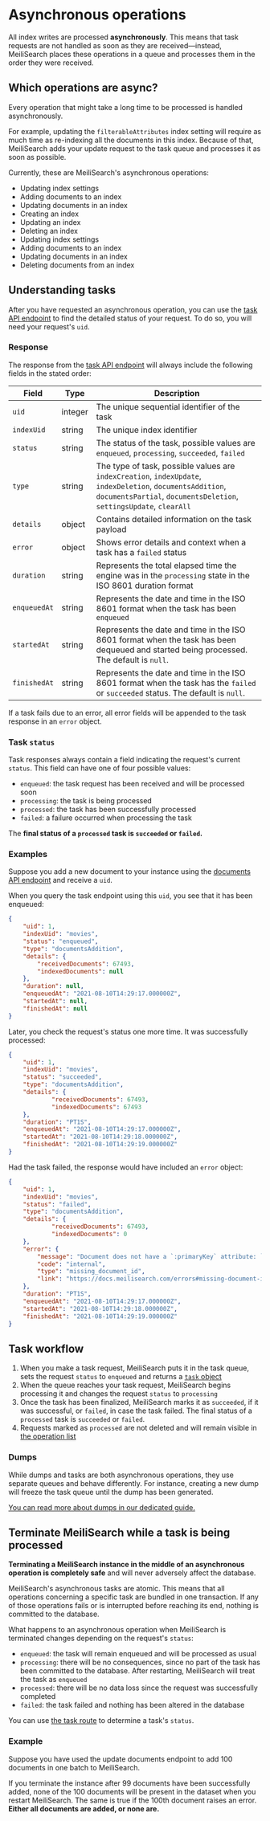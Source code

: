 # Asynchronous operations

All index writes are processed **asynchronously**. This means that task requests are not handled as soon as they are received—instead, MeiliSearch places these operations in a queue and processes them in the order they were received.

## Which operations are async?

Every operation that might take a long time to be processed is handled asynchronously.

For example, updating the `filterableAttributes` index setting will require as much time as re-indexing all the documents in this index. Because of that, MeiliSearch adds your update request to the task queue and processes it as soon as possible.

Currently, these are MeiliSearch's asynchronous operations:

- Updating index settings
- Adding documents to an index
- Updating documents in an index
- Creating an index
- Updating an index
- Deleting an index
- Updating index settings
- Adding documents to an index
- Updating documents in an index
- Deleting documents from an index

## Understanding tasks

After you have requested an asynchronous operation, you can use the [task API endpoint](/reference/api/tasks.md) to find the detailed status of your request. To do so, you will need your request's `uid`.

### Response

The response from the [task API endpoint](/reference/api/tasks.md) will always include the following fields in the stated order:

| Field        | Type    | Description                                                                                                      |
|--------------|---------|--------------------------------------------------------------------------------------------------------------------------------------------|
| `uid`        | integer | The unique sequential identifier of the task                                                                     |
| `indexUid`   | string  | The unique index identifier                                                                                      |
| `status`     | string  | The status of the task, possible values are `enqueued`, `processing`, `succeeded`, `failed`                                                                                                                                    |
| `type`       | string  | The type of task, possible values are `indexCreation`, `indexUpdate`, `indexDeletion`, `documentsAddition`, `documentsPartial`, `documentsDeletion`, `settingsUpdate`, `clearAll`                                                                       |
| `details`    | object  |  Contains detailed information on the task payload                                                               |
| `error`      | object  | Shows error details and context when a task has a `failed` status                                                |
| `duration`   | string  | Represents the total elapsed time the engine was in the `processing` state in the ISO 8601 duration format     |
| `enqueuedAt` | string  | Represents the date and time in the ISO 8601 format when the task has been `enqueued`                          |
| `startedAt`  | string  | Represents the date and time in the ISO 8601 format when the task has been dequeued and started being processed. The default is `null`.                                                                                                                      |
| `finishedAt` | string  | Represents the date and time in the ISO 8601 format when the task has the `failed` or `succeeded` status. The default is `null`.                                                                                                                          |

If a task fails due to an error, all error fields will be appended to the task response in an `error` object.

### Task `status`

Task responses always contain a field indicating the request's current `status`. This field can have one of four possible values:

- `enqueued`: the task request has been received and will be processed soon
- `processing`: the task is being processed
- `processed`: the task has been successfully processed
- `failed`: a failure occurred when processing the task

The **final status of a `processed` task is `succeeded` or `failed`.**

### Examples

Suppose you add a new document to your instance using the [documents API endpoint](/reference/api/documents.md#add-or-replace-documents) and receive a `uid`.

When you query the task endpoint using this `uid`, you see that it has been enqueued:

```json
{
    "uid": 1,
    "indexUid": "movies",
    "status": "enqueued",
    "type": "documentsAddition",
    "details": { 
        "receivedDocuments": 67493,
        "indexedDocuments": null
    },
    "duration": null,
    "enqueuedAt": "2021-08-10T14:29:17.000000Z",
    "startedAt": null,
    "finishedAt": null
}
```

Later, you check the request's status one more time. It was successfully processed:

```json
{
    "uid": 1,
    "indexUid": "movies",
    "status": "succeeded",
    "type": "documentsAddition",
    "details": { 
            "receivedDocuments": 67493,
            "indexedDocuments": 67493
    },
    "duration": "PT1S",
    "enqueuedAt": "2021-08-10T14:29:17.000000Z",
    "startedAt": "2021-08-10T14:29:18.000000Z",
    "finishedAt": "2021-08-10T14:29:19.000000Z"
}
```

Had the task failed, the response would have included an `error` object:

```json
{
    "uid": 1,
    "indexUid": "movies",
    "status": "failed",
    "type": "documentsAddition",
    "details": { 
            "receivedDocuments": 67493,
            "indexedDocuments": 0
    },
    "error": {
        "message": "Document does not have a `:primaryKey` attribute: `:documentRepresentation`.",
        "code": "internal",
        "type": "missing_document_id",
        "link": "https://docs.meilisearch.com/errors#missing-document-id",
    },
    "duration": "PT1S",
    "enqueuedAt": "2021-08-10T14:29:17.000000Z",
    "startedAt": "2021-08-10T14:29:18.000000Z",
    "finishedAt": "2021-08-10T14:29:19.000000Z"
}
```

## Task workflow

1. When you make a task request, MeiliSearch puts it in the task queue, sets the request `status` to `enqueued` and returns a [`task` object](/learn/advanced/asynchronous_operations.md#response)
2. When the queue reaches your task request, MeiliSearch begins processing it and changes the request `status` to `processing`
3. Once the task has been finalized, MeiliSearch marks it as `succeeded`, if it was successful, or `failed`, in case the task failed. The final status of a `processed` task is `succeeded` or `failed`.
4. Requests marked as `processed` are not deleted and will remain visible in [the operation list](/reference/api/tasks.md#get-all-tasks)

### Dumps

While dumps and tasks are both asynchronous operations, they use separate queues and behave differently. For instance, creating a new dump will freeze the task queue until the dump has been generated.

[You can read more about dumps in our dedicated guide.](/reference/features/dumps.md)

## Terminate MeiliSearch while a task is being processed

**Terminating a MeiliSearch instance in the middle of an asynchronous operation is completely safe** and will never adversely affect the database.

MeiliSearch's asynchronous tasks are atomic. This means that all operations concerning a specific task are bundled in one transaction. If any of those operations fails or is interrupted before reaching its end, nothing is committed to the database.

What happens to an asynchronous operation when MeiliSearch is terminated changes depending on the request's `status`:

- `enqueued`: the task will remain enqueued and will be processed as usual
- `processing`: there will be no consequences, since no part of the task has been committed to the database. After restarting, MeiliSearch will treat the task as `enqueued`
- `processed`: there will be no data loss since the request was successfully completed
- `failed`: the task failed and nothing has been altered in the database

You can use [the task route](/reference/api/tasks.md) to determine a task's `status`.

### Example

Suppose you have used the update documents endpoint to add 100 documents in one batch to MeiliSearch.

If you terminate the instance after 99 documents have been successfully added, none of the 100 documents will be present in the dataset when you restart MeiliSearch. The same is true if the 100th document raises an error. **Either all documents are added, or none are.**
